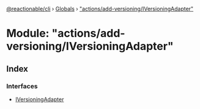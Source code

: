 [@reactionable/cli](../README.md) › [Globals](../globals.md) › ["actions/add-versioning/IVersioningAdapter"](_actions_add_versioning_iversioningadapter_.md)

# Module: "actions/add-versioning/IVersioningAdapter"

## Index

### Interfaces

* [IVersioningAdapter](../interfaces/_actions_add_versioning_iversioningadapter_.iversioningadapter.md)
